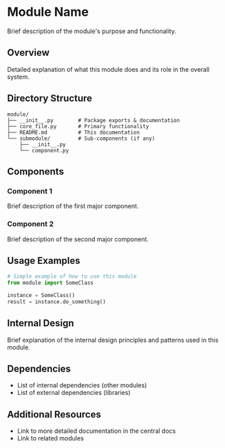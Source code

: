 # Module Name

Brief description of the module's purpose and functionality.

## Overview

Detailed explanation of what this module does and its role in the overall system.

## Directory Structure

```
module/
├── __init__.py        # Package exports & documentation
├── core_file.py       # Primary functionality
├── README.md          # This documentation
└── submodule/         # Sub-components (if any)
    ├── __init__.py
    └── component.py
```

## Components

### Component 1
Brief description of the first major component.

### Component 2
Brief description of the second major component.

## Usage Examples

```python
# Simple example of how to use this module
from module import SomeClass

instance = SomeClass()
result = instance.do_something()
```

## Internal Design

Brief explanation of the internal design principles and patterns used in this module.

## Dependencies

- List of internal dependencies (other modules)
- List of external dependencies (libraries)

## Additional Resources

- Link to more detailed documentation in the central docs
- Link to related modules 